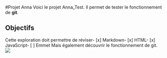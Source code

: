 #Projet Anna
 Voici le projet Anna_Test.
 Il permet de tester le fonctionnement de **git**.
 ## Objectifs
 Cette exploration doit permettre de réviser- [x] Markdown- [x] HTML- [x] JavaScript- [ ] Emmet
 Mais également découvrir le fonctionnement de git.
 ![](https://www.01gifs.com/smileys/reflexion/1.gif)
